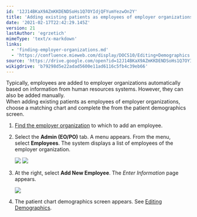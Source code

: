 ```yaml
---
id: '12J14BKaX9AZmKKDENDSoHs1Q7OYIdjQFYumYezwOn2Y'
title: 'Adding existing patients as employees of employer organizations'
date: '2021-02-17T22:42:29.145Z'
version: 21
lastAuthor: 'egrzetich'
mimeType: 'text/x-markdown'
links:
  - 'finding-employer-organizations.md'
  - 'https://confluence.mieweb.com/display/DOCS10/Editing+Demographics'
source: 'https://drive.google.com/open?id=12J14BKaX9AZmKKDENDSoHs1Q7OYIdjQFYumYezwOn2Y'
wikigdrive: 'b79298d5e22adad5600e11ad6116c5fb4c39eb66'
---
```

Typically, employees are added to employer organizations automatically based on information from human resources systems. However, they can also be added manually.  
When adding existing patients as employees of employer organizations, choose a matching chart and complete the from the patient demographics screen.
1. [Find the employer organization](finding-employer-organizations.md) to which to add an employee.
2. Select the <strong>Admin (EO/PO)</strong> tab. A menu appears. From the menu, select <strong>Employees</strong>. The system displays a list of employees of the employer organization.

   <img src="../adding-existing-patients-as-employees-of-employer-organizations.assets/d07ec75a04f8d7e5c82f5f8ff9b8dee4.png" />

   <img src="../adding-existing-patients-as-employees-of-employer-organizations.assets/8559348c92dd2527fe03002c62325c61.png" />

3. At the right, select <strong>Add New Employee</strong>. The <em>Enter Information</em> page appears.

   <img src="../adding-existing-patients-as-employees-of-employer-organizations.assets/2e30635865c6d3532f242a9295a116d3.png" />


5. The patient chart demographics screen appears. See [Editing Demographics](https://confluence.mieweb.com/display/DOCS10/Editing+Demographics).
